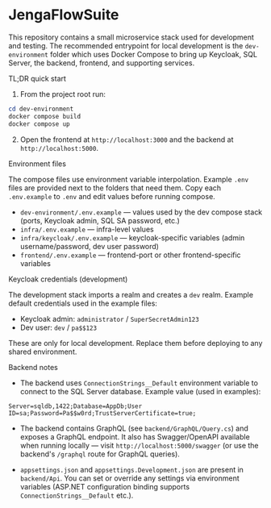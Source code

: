 # JengaFlowSuite

This repository contains a small microservice stack used for development and testing. The recommended entrypoint for local development is the `dev-environment` folder which uses Docker Compose to bring up Keycloak, SQL Server, the backend, frontend, and supporting services.

TL;DR quick start

1. From the project root run:

```powershell
cd dev-environment
docker compose build
docker compose up
```

2. Open the frontend at `http://localhost:3000` and the backend at `http://localhost:5000`.

Environment files

The compose files use environment variable interpolation. Example `.env` files are provided next to the folders that need them. Copy each `.env.example` to `.env` and edit values before running compose.

- `dev-environment/.env.example` — values used by the dev compose stack (ports, Keycloak admin, SQL SA password, etc.)
- `infra/.env.example` — infra-level values
- `infra/keycloak/.env.example` — keycloak-specific variables (admin username/password, dev user password)
- `frontend/.env.example` — frontend-port or other frontend-specific variables

Keycloak credentials (development)

The development stack imports a realm and creates a `dev` realm. Example default credentials used in the example files:

- Keycloak admin: `administrator` / `SuperSecretAdmin123`
- Dev user: `dev` / `pa$$123`

These are only for local development. Replace them before deploying to any shared environment.

Backend notes

- The backend uses `ConnectionStrings__Default` environment variable to connect to the SQL Server database. Example value (used in examples):

```
Server=sqldb,1422;Database=AppDb;User ID=sa;Password=Pa$$w0rd;TrustServerCertificate=true;
```

- The backend contains GraphQL (see `backend/GraphQL/Query.cs`) and exposes a GraphQL endpoint. It also has Swagger/OpenAPI available when running locally — visit `http://localhost:5000/swagger` (or use the backend's `/graphql` route for GraphQL queries).

- `appsettings.json` and `appsettings.Development.json` are present in `backend/Api`. You can set or override any settings via environment variables (ASP.NET configuration binding supports `ConnectionStrings__Default` etc.).

